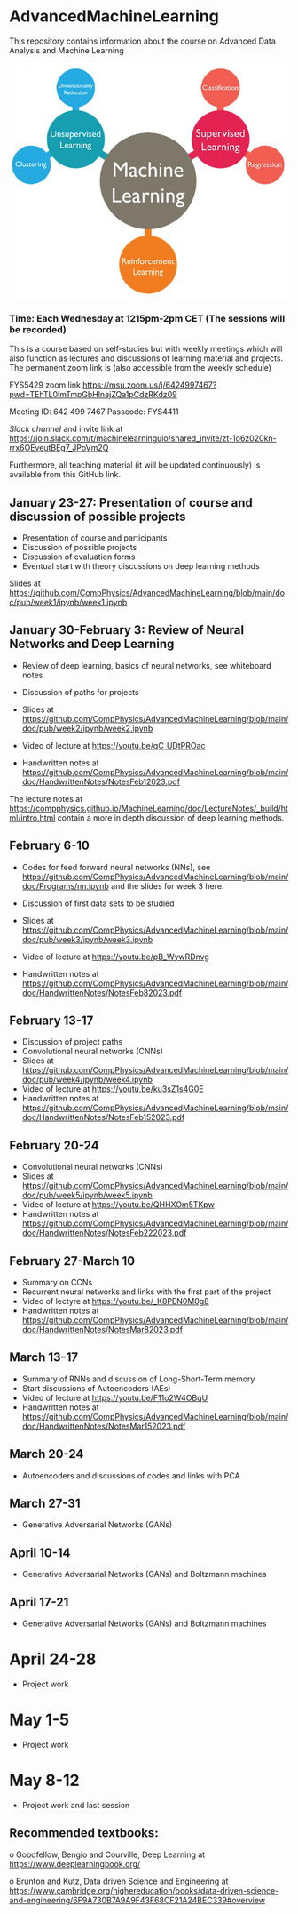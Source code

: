# AdvancedMachineLearning
This repository contains information about the course on Advanced Data Analysis and Machine Learning

![alt text](https://github.com/CompPhysics/AdvancedMachineLearning/blob/main/doc/images/image001.jpg?raw=true)


### Time: Each Wednesday at 1215pm-2pm CET (The sessions will be recorded)

This is a course based on self-studies but with weekly meetings which will also function as lectures and discussions of learning material and projects.  The permanent zoom link is (also accessible from the weekly schedule)

FYS5429 zoom link
https://msu.zoom.us/j/6424997467?pwd=TEhTL0lmTmpGbHlnejZQa1pCdzRKdz09

Meeting ID: 642 499 7467
Passcode: FYS4411


_Slack channel_ and invite link at https://join.slack.com/t/machinelearninguio/shared_invite/zt-1o6z020kn-rrx6OEveutBEg7_JPoVm2Q


Furthermore, all teaching material (it will be updated continuously) is available from this GitHub link.

## January 23-27: Presentation of course and discussion of possible projects

- Presentation of course and participants
- Discussion of possible projects
- Discussion of evaluation forms
- Eventual start with theory discussions on deep learning methods

Slides at https://github.com/CompPhysics/AdvancedMachineLearning/blob/main/doc/pub/week1/ipynb/week1.ipynb

##  January 30-February 3: Review of Neural Networks and Deep Learning
- Review of deep learning, basics of neural networks, see whiteboard notes
- Discussion of paths for projects

- Slides at https://github.com/CompPhysics/AdvancedMachineLearning/blob/main/doc/pub/week2/ipynb/week2.ipynb
- Video of lecture at https://youtu.be/qC_UDtPROac
- Handwritten notes at https://github.com/CompPhysics/AdvancedMachineLearning/blob/main/doc/HandwrittenNotes/NotesFeb12023.pdf

The lecture notes at https://compphysics.github.io/MachineLearning/doc/LectureNotes/_build/html/intro.html contain a more in depth discussion of deep learning methods.


## February 6-10
- Codes for feed forward neural networks (NNs), see https://github.com/CompPhysics/AdvancedMachineLearning/blob/main/doc/Programs/nn.ipynb and the slides for week 3 here.
- Discussion of first data sets to be studied

- Slides at https://github.com/CompPhysics/AdvancedMachineLearning/blob/main/doc/pub/week3/ipynb/week3.ipynb
- Video of lecture at https://youtu.be/pB_WywRDnvg
- Handwritten notes at https://github.com/CompPhysics/AdvancedMachineLearning/blob/main/doc/HandwrittenNotes/NotesFeb82023.pdf


## February 13-17

- Discussion of project paths
- Convolutional neural networks (CNNs)
- Slides at https://github.com/CompPhysics/AdvancedMachineLearning/blob/main/doc/pub/week4/ipynb/week4.ipynb
- Video of lecture at https://youtu.be/ku3sZ1s4G0E
- Handwritten notes at https://github.com/CompPhysics/AdvancedMachineLearning/blob/main/doc/HandwrittenNotes/NotesFeb152023.pdf

## February 20-24
- Convolutional neural networks (CNNs)
- Slides at https://github.com/CompPhysics/AdvancedMachineLearning/blob/main/doc/pub/week5/ipynb/week5.ipynb
- Video of lecture at  https://youtu.be/QHHXOm5TKpw
- Handwritten notes at https://github.com/CompPhysics/AdvancedMachineLearning/blob/main/doc/HandwrittenNotes/NotesFeb222023.pdf

## February 27-March 10
- Summary on CCNs
- Recurrent neural networks and links with the first part of the project
- Video of lectyre at https://youtu.be/_K8PEN0M0g8
- Handwritten notes at https://github.com/CompPhysics/AdvancedMachineLearning/blob/main/doc/HandwrittenNotes/NotesMar82023.pdf

## March 13-17
- Summary of RNNs and discussion of Long-Short-Term memory
- Start discussions of Autoencoders (AEs)
- Video of lecture at https://youtu.be/F11o2W4OBqU
- Handwritten notes at https://github.com/CompPhysics/AdvancedMachineLearning/blob/main/doc/HandwrittenNotes/NotesMar152023.pdf

## March 20-24

- Autoencoders and discussions of codes and links with PCA

## March 27-31
- Generative Adversarial Networks (GANs)

## April 10-14
- Generative Adversarial Networks (GANs) and Boltzmann machines

## April 17-21
- Generative Adversarial Networks (GANs) and Boltzmann machines
# April 24-28

- Project work
# May 1-5

- Project work
# May 8-12
- Project work and last session

## Recommended textbooks:

o Goodfellow, Bengio and Courville, Deep Learning at https://www.deeplearningbook.org/

o Brunton and Kutz, Data driven Science and Engineering at https://www.cambridge.org/highereducation/books/data-driven-science-and-engineering/6F9A730B7A9A9F43F68CF21A24BEC339#overview









